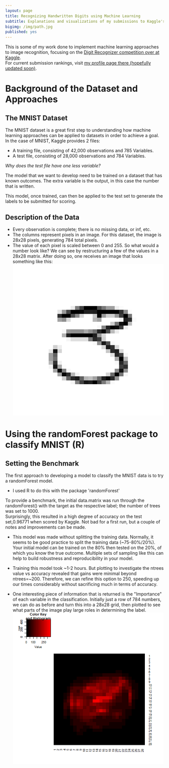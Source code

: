 ```yaml
---
layout: page
title: Recognizing Handwritten Digits using Machine Learning
subtitle: Explanations and visualizations of my submissions to Kaggle's MNIST competition
bigimg: /img/path.jpg
published: yes
---
```


This is some of my work done to implement machine learning approaches to image recognition, focusing on the [Digit Recognizer competition over at Kaggle](https://www.kaggle.com/c/digit-recognizer).  
For current submission rankings, visit [my profile page there (hopefully updated soon)](https://www.kaggle.com/lyssavirus).  


# Background of the Dataset and Approaches

## The MNIST Dataset

The MNIST dataset is a great first step to understanding how machine learning approaches can be applied to datasets in order to achieve a goal.  In the case of MNIST, Kaggle provides 2 files:  

* A training file, consisting of 42,000 observations and 785 Variables.  
* A test file, consisting of 28,000 observations and 784 Variables.

*Why does the test file have one less variable?*  

The model that we want to develop need to be trained on a dataset that has known outcomes.  The extra variable is the output, in this case the number that is written.

This model, once trained, can then be applied to the test set to generate the labels to be submitted for scoring.

## Description of the Data

* Every observation is complete; there is no missing data, or inf, etc.
* The columns represent pixels in an image.  For this dataset, the image is 28x28 pixels, generating 784 total pixels.
* The value of each pixel is scaled between 0 and 255.  So what would a number look like?  We can see by restructuring a few of the values in a 28x28 matrix.  After doing so, one receives an image that looks something like this: ![three](/img/data/mnist/plots/8.png)

# Using the randomForest package to classify MNIST (R)

## Setting the Benchmark

The first approach to developing a model to classify the MNIST data is to try a randomForest model.  

* I used R to do this with the package 'randomForest'

To provide a benchmark, the initial data.matrix was run through the randomForest() with the target as the respective label; the number of trees was set to 1000.  
Surprisingly, this resulted in a high degree of accuracy on the test set,0.96771 when scored by Kaggle.  Not bad for a first run, but a couple of notes and improvements can be made.

* This model was made without splitting the training data.  Normally, it seems to be good practice to split the training data (~75-80%/20%).  Your initial model can be trained on the 80% then tested on the 20%, of which you know the true outcome.  Multiple sets of sampling like this can help to build robustness and reproducibility in your model.  

* Training this model took ~1-2 hours.  But plotting to investigate the ntrees value vs accuracy revealed that gains were minimal beyond ntrees=~200.  Therefore, we can refine this option to 250, speeding up our times considerably without sacrificing much in terms of accuracy.

* One interesting piece of information that is returned is the "Importance" of each variable in the classification.  Initially just a row of 784 numbers, we can do as before and turn this into a 28x28 grid, then plotted to see what parts of the image play large roles in determining the label.  
![Importance.bm](/img/data/mnist/plots/importance_nocol_lines_benchmark.png)
